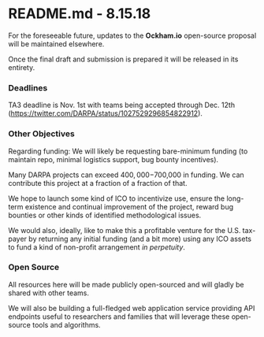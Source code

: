 # README.md - 8.15.18

For the foreseeable future, updates to the **Ockham.io** open-source proposal will be maintained elsewhere. 

Once the final draft and submission is prepared it will be released in its entirety.

### Deadlines

TA3 deadline is Nov. 1st with teams being accepted through Dec. 12th (https://twitter.com/DARPA/status/1027529296854822912).

### Other Objectives

Regarding funding: We will likely be requesting bare-minimum funding (to maintain repo, minimal logistics support, bug bounty incentives).

Many DARPA projects can exceed $400,000-$700,000 in funding. We can contribute this project at a fraction of a fraction of that.

We hope to launch some kind of ICO to incentivize use, ensure the long-term existence and continual improvement of the project, reward bug bounties or other kinds of identified methodological issues. 

We would also, ideally, like to make this a profitable venture for the U.S. tax-payer by returning any initial funding (and a bit more) using any ICO assets to fund a kind of non-profit arrangement *in perpetuity*.

### Open Source

All resources here will be made publicly open-sourced and will gladly be shared with other teams.

We will also be building a full-fledged web application service providing API endpoints useful to researchers and families that will leverage these open-source tools and algorithms.
